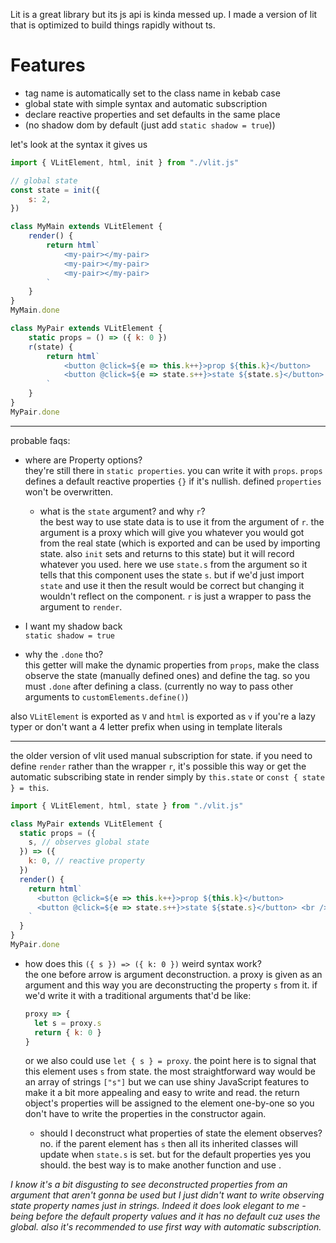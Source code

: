 Lit is a great library but its js api is kinda messed up. I made a version of
lit that is optimized to build things rapidly without ts.

# Features

- tag name is automatically set to the class name in kebab case
- global state with simple syntax and automatic subscription
- declare reactive properties and set defaults in the same place
- (no shadow dom by default (just add `static shadow = true`))

let's look at the syntax it gives us

```js
import { VLitElement, html, init } from "./vlit.js"

// global state
const state = init({
	s: 2,
})

class MyMain extends VLitElement {
	render() {
		return html`
			<my-pair></my-pair>
			<my-pair></my-pair>
			<my-pair></my-pair>
		`
	}
}
MyMain.done

class MyPair extends VLitElement {
	static props = () => ({ k: 0 })
	r(state) {
		return html`
			<button @click=${e => this.k++}>prop ${this.k}</button>
			<button @click=${e => state.s++}>state ${state.s}</button> <br />
		`
	}
}
MyPair.done
```

---

probable faqs:

- where are Property options?  
  they're still there in `static properties`. you can write it with `props`.
  `props` defines a default reactive properties `{}` if it's nullish. defined
  `properties` won't be overwritten. 

  - what is the `state` argument? and why `r`?  
  the best way to use state data is to use it from the argument of `r`. the 
  argument is a proxy which will give you whatever you would got from the real 
  state (which is exported and can be used by importing state. also `init` 
  sets and returns to this state) but it will record whatever you used. 
  here we use `state.s` from the argument so it tells that this component uses 
  the state `s`. but if we'd just import `state` and use it then the result 
  would be correct but changing it wouldn't reflect on the component. `r` is 
  just a wrapper to pass the argument to `render`.

- I want my shadow back  
  `static shadow = true`

- why the `.done` tho?  
  this getter will make the dynamic properties from `props`, make the class
  observe the state (manually defined ones) and define the tag. so you must 
  `.done` after defining a class. 
  (currently no way to pass other arguments to `customElements.define()`)

also `VLitElement` is exported as `V` and `html` is exported as `v` if you're
a lazy typer or don't want a 4 letter prefix when using in template literals

---

the older version of vlit used manual subscription for state. if you need to 
define `render` rather than the wrapper `r`, it's possible this way or get the
automatic subscribing state in render simply by `this.state` or 
`const { state } = this`.

```js
import { VLitElement, html, state } from "./vlit.js"

class MyPair extends VLitElement {
  static props = ({
    s, // observes global state
  }) => ({
    k: 0, // reactive property
  })
  render() {
    return html`
      <button @click=${e => this.k++}>prop ${this.k}</button>
      <button @click=${e => state.s++}>state ${state.s}</button> <br />
    `
  }
}
MyPair.done
````
- how does this `({ s }) => ({ k: 0 })` weird syntax work?  
  the one before arrow is argument deconstruction. a proxy is given as an
  argument and this way you are deconstructing the property `s` from it.
  if we'd write it with a traditional arguments that'd be like:

  ```js
  proxy => {
    let s = proxy.s
    return { k: 0 }
  }
  ```

  or we also could use `let { s } = proxy`. the point here is to signal that
  this element uses `s` from state. the most straightforward way would be an
  array of strings `["s"]` but we can use shiny JavaScript features to make
  it a bit more appealing and easy to write and read. the return object's
  properties will be assigned to the element one-by-one so you don't have to
  write the properties in the constructor again.

  - should I deconstruct what properties of state the element observes?  
    no. if the parent element has `s` then all its inherited classes will
    update when `state.s` is set. but for the default properties yes you
    should. the best way is to make another function and use .


_I know it's a bit disgusting to see deconstructed properties from an 
argument that aren't gonna be used but I just didn't want to write observing 
state property names just in strings. Indeed it does look elegant to me - being 
before the default property values and it has no default cuz uses the global. 
also it's recommended to use first way with automatic subscription._